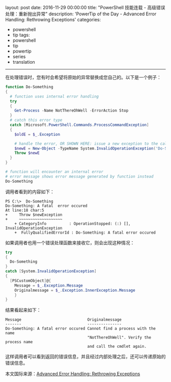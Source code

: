 layout: post
date: 2016-11-29 00:00:00
title: "PowerShell 技能连载 - 高级错误处理：重新抛出异常"
description: 'PowerTip of the Day - Advanced Error Handling: Rethrowing Exceptions'
categories:
- powershell
- tip
tags:
- powershell
- tip
- powertip
- series
- translation
---
在处理错误时，您有时会希望将原始的异常替换成您自己的。以下是一个例子：

```powershell
function Do-Something
{
  # function uses internal error handling
  try
  {
    Get-Process -Name NotThereOhWell -ErrorAction Stop
  }
  # catch this error type
  catch [Microsoft.PowerShell.Commands.ProcessCommandException]
  {
    $oldE = $_.Exception

    # handle the error, OR SHOWN HERE: issue a new exception to the caller
    $newE = New-Object -TypeName System.InvalidOperationException('Do-Something: A fatal error occured', $oldE)
    Throw $newE   
  }
}

# function will encounter an internal error
# error message shows error message generated by function instead
Do-Something
```

调用者看到的内容如下：


```
PS C:\>  Do-Something
Do-Something: A fatal  error occured
At line:18 char:5
+     Throw $newException
+     ~~~~~~~~~~~~~~~~~~~
    + CategoryInfo          : OperationStopped: (:) [],  InvalidOperationException
    +  FullyQualifiedErrorId : Do-Something: A fatal error occured
```

如果调用者也用一个错误处理函数来接收它，则会出现这种情况：

```powershell
try
{
  Do-Something
}
catch [System.InvalidOperationException]
{
  [PSCustomObject]@{
    Message = $_.Exception.Message
    Originalmessage = $_.Exception.InnerException.Message
    }
}
```

结果看起来如下：


```
Message                             Originalmessage                              
-------                             ---------------                              
Do-Something: A fatal error occured Cannot find a process with the name          
                                    "NotThereOhWell". Verify the process name    
                                    and call the cmdlet again.   
```

这样调用者可以看到返回的错误信息，并且经过内部处理之后，还可以传递原始的错误信息。

<!--more-->
本文国际来源：[Advanced Error Handling: Rethrowing Exceptions](http://community.idera.com/powershell/powertips/b/tips/posts/advanced-error-handling-rethrowing-exceptions)
